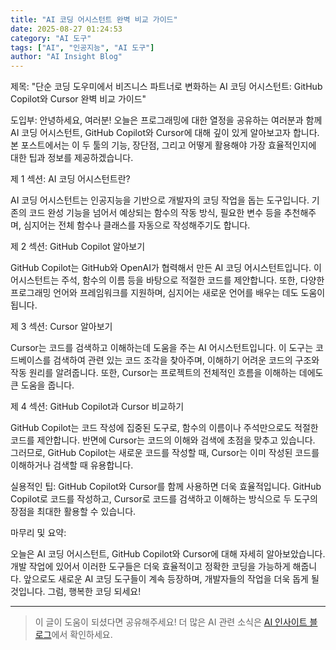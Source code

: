 ```yaml
---
title: "AI 코딩 어시스턴트 완벽 비교 가이드"
date: 2025-08-27 01:24:53
category: "AI 도구"
tags: ["AI", "인공지능", "AI 도구"]
author: "AI Insight Blog"
---
```


제목: "단순 코딩 도우미에서 비즈니스 파트너로 변화하는 AI 코딩 어시스턴트: GitHub Copilot와 Cursor 완벽 비교 가이드"

도입부:
안녕하세요, 여러분! 오늘은 프로그래밍에 대한 열정을 공유하는 여러분과 함께 AI 코딩 어시스턴트, GitHub Copilot와 Cursor에 대해 깊이 있게 알아보고자 합니다. 본 포스트에서는 이 두 툴의 기능, 장단점, 그리고 어떻게 활용해야 가장 효율적인지에 대한 팁과 정보를 제공하겠습니다.

제 1 섹션: AI 코딩 어시스턴트란?

AI 코딩 어시스턴트는 인공지능을 기반으로 개발자의 코딩 작업을 돕는 도구입니다. 기존의 코드 완성 기능을 넘어서 예상되는 함수의 작동 방식, 필요한 변수 등을 추천해주며, 심지어는 전체 함수나 클래스를 자동으로 작성해주기도 합니다. 

제 2 섹션: GitHub Copilot 알아보기

GitHub Copilot는 GitHub와 OpenAI가 협력해서 만든 AI 코딩 어시스턴트입니다. 이 어시스턴트는 주석, 함수의 이름 등을 바탕으로 적절한 코드를 제안합니다. 또한, 다양한 프로그래밍 언어와 프레임워크를 지원하며, 심지어는 새로운 언어를 배우는 데도 도움이 됩니다. 

제 3 섹션: Cursor 알아보기

Cursor는 코드를 검색하고 이해하는데 도움을 주는 AI 어시스턴트입니다. 이 도구는 코드베이스를 검색하여 관련 있는 코드 조각을 찾아주며, 이해하기 어려운 코드의 구조와 작동 원리를 알려줍니다. 또한, Cursor는 프로젝트의 전체적인 흐름을 이해하는 데에도 큰 도움을 줍니다.

제 4 섹션: GitHub Copilot과 Cursor 비교하기

GitHub Copilot는 코드 작성에 집중된 도구로, 함수의 이름이나 주석만으로도 적절한 코드를 제안합니다. 반면에 Cursor는 코드의 이해와 검색에 초점을 맞추고 있습니다. 그러므로, GitHub Copilot는 새로운 코드를 작성할 때, Cursor는 이미 작성된 코드를 이해하거나 검색할 때 유용합니다.

실용적인 팁: GitHub Copilot와 Cursor를 함께 사용하면 더욱 효율적입니다. GitHub Copilot로 코드를 작성하고, Cursor로 코드를 검색하고 이해하는 방식으로 두 도구의 장점을 최대한 활용할 수 있습니다.

마무리 및 요약:

오늘은 AI 코딩 어시스턴트, GitHub Copilot와 Cursor에 대해 자세히 알아보았습니다. 개발 작업에 있어서 이러한 도구들은 더욱 효율적이고 정확한 코딩을 가능하게 해줍니다. 앞으로도 새로운 AI 코딩 도구들이 계속 등장하며, 개발자들의 작업을 더욱 돕게 될 것입니다. 그럼, 행복한 코딩 되세요!

---

> 이 글이 도움이 되셨다면 공유해주세요! 
> 더 많은 AI 관련 소식은 [AI 인사이트 블로그](https://tonyhwang1004.github.io/ai-insight-blog)에서 확인하세요.

